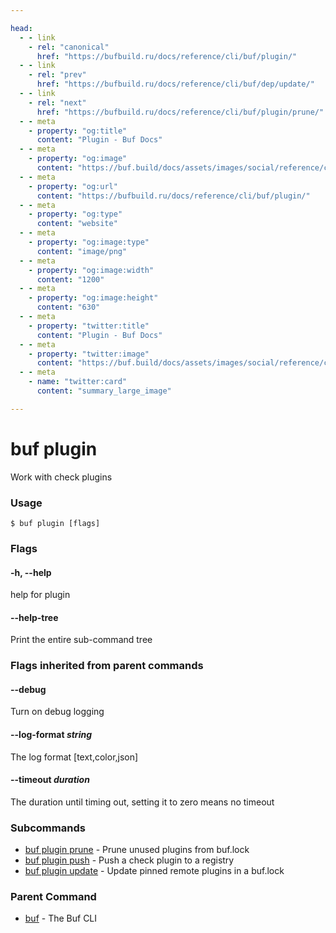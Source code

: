 ```yaml
---

head:
  - - link
    - rel: "canonical"
      href: "https://bufbuild.ru/docs/reference/cli/buf/plugin/"
  - - link
    - rel: "prev"
      href: "https://bufbuild.ru/docs/reference/cli/buf/dep/update/"
  - - link
    - rel: "next"
      href: "https://bufbuild.ru/docs/reference/cli/buf/plugin/prune/"
  - - meta
    - property: "og:title"
      content: "Plugin - Buf Docs"
  - - meta
    - property: "og:image"
      content: "https://buf.build/docs/assets/images/social/reference/cli/buf/plugin/index.png"
  - - meta
    - property: "og:url"
      content: "https://bufbuild.ru/docs/reference/cli/buf/plugin/"
  - - meta
    - property: "og:type"
      content: "website"
  - - meta
    - property: "og:image:type"
      content: "image/png"
  - - meta
    - property: "og:image:width"
      content: "1200"
  - - meta
    - property: "og:image:height"
      content: "630"
  - - meta
    - property: "twitter:title"
      content: "Plugin - Buf Docs"
  - - meta
    - property: "twitter:image"
      content: "https://buf.build/docs/assets/images/social/reference/cli/buf/plugin/index.png"
  - - meta
    - name: "twitter:card"
      content: "summary_large_image"

---
```


# buf plugin

Work with check plugins

### Usage

```console
$ buf plugin [flags]
```

### Flags

#### \-h, --help

help for plugin

#### \--help-tree

Print the entire sub-command tree

### Flags inherited from parent commands

#### \--debug

Turn on debug logging

#### \--log-format _string_

The log format \[text,color,json\]

#### \--timeout _duration_

The duration until timing out, setting it to zero means no timeout

### Subcommands

- [buf plugin prune](prune/) - Prune unused plugins from buf.lock
- [buf plugin push](push/) - Push a check plugin to a registry
- [buf plugin update](update/) - Update pinned remote plugins in a buf.lock

### Parent Command

- [buf](../) - The Buf CLI
